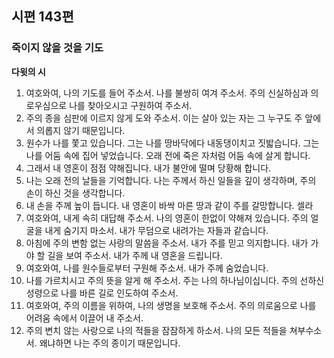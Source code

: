 ## 시편 143편

### 죽이지 않을 것을 기도
**다윗의 시**
1. 여호와여, 나의 기도를 들어 주소서. 나를 불쌍히 여겨 주소서. 주의 신실하심과 의로우심으로 나를 찾아오시고 구원하여 주소서.
2. 주의 종을 심판에 이르지 않게 도와 주소서. 이는 살아 있는 자는 그 누구도 주 앞에서 의롭지 않기 때문입니다.
3. 원수가 나를 쫓고 있습니다. 그는 나를 땅바닥에다 내동댕이치고 짓밟습니다. 그는 나를 어둠 속에 집어 넣었습니다. 오래 전에 죽은 자처럼 어둠 속에 살게 합니다.
4. 그래서 내 영혼이 점점 약해집니다. 내가 불안에 떨며 당황해 합니다.
5. 나는 오래 전의 날들을 기억합니다. 나는 주께서 하신 일들을 깊이 생각하며, 주의 손이 하신 것을 생각합니다.
6. 내 손을 주께 높이 듭니다. 내 영혼이 바싹 마른 땅과 같이 주를 갈망합니다. 셀라
7. 여호와여, 내게 속히 대답해 주소서. 나의 영혼이 한없이 약해져 있습니다. 주의 얼굴을 내게 숨기지 마소서. 내가 무덤으로 내려가는 자들과 같습니다.
8. 아침에 주의 변함 없는 사랑의 말씀을 주소서. 내가 주를 믿고 의지합니다. 내가 가야 할 길을 보여 주소서. 내가 주께 내 영혼을 드립니다.
9. 여호와여, 나를 원수들로부터 구원해 주소서. 내가 주께 숨었습니다.
10. 나를 가르치시고 주의 뜻을 알게 해 주소서. 주는 나의 하나님이십니다. 주의 선하신 성령으로 나를 바른 길로 인도하여 주소서.
11. 여호와여, 주의 이름을 위하여, 나의 생명을 보호해 주소서. 주의 의로움으로 나를 어려움 속에서 이끌어 내 주소서.
12. 주의 변치 않는 사랑으로 나의 적들을 잠잠하게 하소서. 나의 모든 적들을 쳐부수소서. 왜냐하면 나는 주의 종이기 때문입니다.